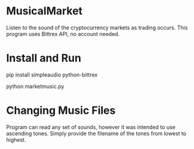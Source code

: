# MusicalMarket
Listen to the sound of the cryptocurrency markets as trading occurs. This program uses Bittrex API, no account needed.

# Install and Run
pip install simpleaudio python-bittrex

python marketmusic.py

# Changing Music Files
Program can read any set of sounds, however it was intended to use ascending tones. Simply provide the filename of the tones from lowest to highest.
